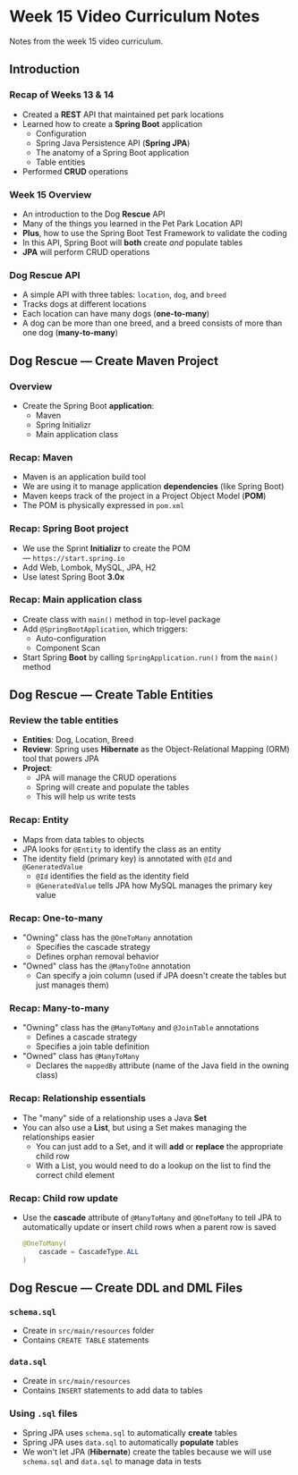 # Week 15 Video Curriculum Notes

Notes from the week 15 video curriculum.

## Introduction

### Recap of Weeks 13 & 14

-   Created a **REST** API that maintained pet park locations
-   Learned how to create a **Spring Boot** application
    -   Configuration
    -   Spring Java Persistence API (**Spring JPA**)
    -   The anatomy of a Spring Boot application
    -   Table entities
-   Performed **CRUD** operations

### Week 15 Overview

-   An introduction to the Dog **Rescue** API
-   Many of the things you learned in the Pet Park Location API
-   **Plus**, how to use the Spring Boot Test Framework to validate the coding
-   In this API, Spring Boot will **both** create _and_ populate tables
-   **JPA** will perform CRUD operations

### Dog Rescue API

-   A simple API with three tables: `location`, `dog`, and `breed`
-   Tracks dogs at different locations
-   Each location can have many dogs (**one-to-many**)
-   A dog can be more than one breed, and a breed consists of more than one dog (**many-to-many**)

## Dog Rescue — Create Maven Project

### Overview

-   Create the Spring Boot **application**:
    -   Maven
    -   Spring Initializr
    -   Main application class

### Recap: Maven

-   Maven is an application build tool
-   We are using it to manage application **dependencies** (like Spring Boot)
-   Maven keeps track of the project in a Project Object Model (**POM**)
-   The POM is physically expressed in `pom.xml`

### Recap: Spring Boot project

-   We use the Sprint **Initializr** to create the POM — `https://start.spring.io`
-   Add Web, Lombok, MySQL, JPA, H2
-   Use latest Spring Boot **3.0x**

### Recap: Main application class

-   Create class with `main()` method in top-level package
-   Add `@SpringBootApplication`, which triggers:
    -   Auto-configuration
    -   Component Scan
-   Start Spring **Boot** by calling `SpringApplication.run()` from the `main()` method

## Dog Rescue — Create Table Entities

### Review the table entities

-   **Entities**: Dog, Location, Breed
-   **Review**: Spring uses **Hibernate** as the Object-Relational Mapping (ORM) tool that powers JPA
-   **Project**:
    -   JPA will manage the CRUD operations
    -   Spring will create and populate the tables
    -   This will help us write tests

### Recap: Entity

-   Maps from data tables to objects
-   JPA looks for `@Entity` to identify the class as an entity
-   The identity field (primary key) is annotated with `@Id` and `@GeneratedValue`
    -   `@Id` identifies the field as the identity field
    -   `@GeneratedValue` tells JPA how MySQL manages the primary key value

### Recap: One-to-many

-   "Owning" class has the `@OneToMany` annotation
    -   Specifies the cascade strategy
    -   Defines orphan removal behavior
-   "Owned" class has the `@ManyToOne` annotation
    -   Can specify a join column (used if JPA doesn't create the tables but just manages them)

### Recap: Many-to-many

-   "Owning" class has the `@ManyToMany` and `@JoinTable` annotations
    -   Defines a cascade strategy
    -   Specifies a join table definition
-   "Owned" class has `@ManyToMany`
    -   Declares the `mappedBy` attribute (name of the Java field in the owning class)

### Recap: Relationship essentials

-   The "many" side of a relationship uses a Java **Set**
-   You can also use a **List**, but using a Set makes managing the relationships easier
    -   You can just add to a Set, and it will **add** or **replace** the appropriate child row
    -   With a List, you would need to do a lookup on the list to find the correct child element

### Recap: Child row update

-   Use the **cascade** attribute of `@ManyToMany` and `@OneToMany` to tell JPA to automatically update or insert child rows when a parent row is saved

    ```java
    @OneToMany(
        cascade = CascadeType.ALL
    )
    ```

## Dog Rescue — Create DDL and DML Files

### `schema.sql`

-   Create in `src/main/resources` folder
-   Contains `CREATE TABLE` statements

### `data.sql`

-   Create in `src/main/resources`
-   Contains `INSERT` statements to add data to tables

### Using `.sql` files

-   Spring JPA uses `schema.sql` to automatically **create** tables
-   Spring JPA uses `data.sql` to automatically **populate** tables
-   We won't let JPA (**Hibernate**) create the tables because we will use `schema.sql` and `data.sql` to manage data in tests

<!-- ## Dog Rescue — JPA Configuration -->

<!-- ## Dog Rescue — Create Location -->
